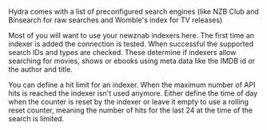 Hydra comes with a list of preconfigured search engines (like NZB Club and Binsearch for raw searches and Womble's index for TV releases)

Most of you will want to use your newznab indexers here. The first time an indexer is added the connection is tested. When successful the supported search IDs and types are checked. These determine if indexers allow searching for movies, shows or ebooks using meta data like the IMDB id or the author and title.

You can define a hit limit for an indexer. When the maximum number of API hits is reached the indexer isn't used anymore. Either define the time of day when the counter is reset by the indexer or leave it empty to use a rolling reset counter, meaning the number of hits for the last 24 at the time of the search is limited.